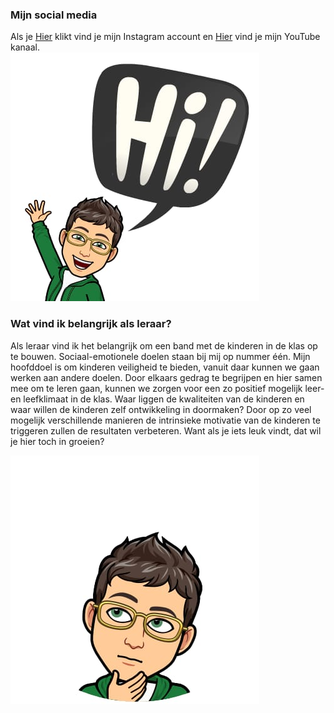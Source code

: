 ### Mijn social media
Als je [Hier](https://www.instagram.com/meesterjens/?hl=nl) klikt vind je mijn Instagram account
en [Hier](https://www.youtube.com/channel/UCKPzBEjeoImta8kHrjBijZA?view_as=subscriber) vind je mijn YouTube kanaal.                                                                                                                                                                  
![](ik.jpg) 


### Wat vind ik belangrijk als leraar?
Als leraar vind ik het belangrijk om een band met de kinderen in de klas op te bouwen. Sociaal-emotionele doelen staan bij mij op nummer één. Mijn hoofddoel is om kinderen veiligheid te bieden, vanuit daar kunnen we gaan werken aan andere doelen.
Door elkaars gedrag te begrijpen en hier samen mee om te leren gaan, kunnen we zorgen voor een zo positief mogelijk leer- en leefklimaat in de klas. Waar liggen de kwaliteiten van de kinderen en waar willen de kinderen zelf ontwikkeling in doormaken? Door op zo veel mogelijk verschillende manieren de intrinsieke motivatie van de kinderen te triggeren zullen de resultaten verbeteren. Want als je iets leuk vindt, dat wil je hier toch in groeien? 


![](j.jpg)




